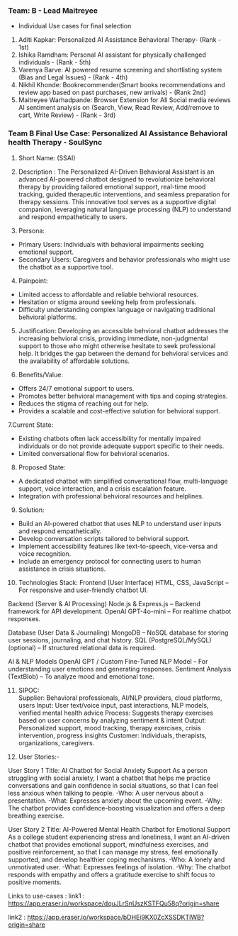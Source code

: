 ### Team: B - Lead Maitreyee
- Individual Use cases for final selection
1. Aditi Kapkar: Personalized AI Assistance Behavioral Therapy- (Rank - 1st)
2. Ishika Ramdham: Personal AI assistant for physically challenged individuals - (Rank - 5th)
3. Varenya Barve: AI powered resume screening and shortlisting system (Bias and Legal Issues) - (Rank - 4th)
4. Nikhil Khonde: Bookrecommender(Smart books recommendations and review app based on past purchases, new arrivals) - (Rank 2nd)
5. Maitreyee Warhadpande: Browser Extension for All Social media reviews AI sentiment analysis on <Product Reviews> (Search, View, Read Review, Add/remove to cart, Write Review) - (Rank - 3rd)

### Team B Final Use Case: Personalized AI Assistance Behavioral health Therapy - SoulSync
1. Short Name: (SSAI)

2. Description : The Personalized AI-Driven Behavioral Assistant is an advanced AI-powered chatbot designed to revolutionize behavioral therapy by providing tailored emotional support, real-time mood tracking, guided therapeutic interventions, and seamless preparation for therapy sessions. This innovative tool serves as a supportive digital companion, leveraging natural language processing (NLP) to understand and respond empathetically to users.

3. Persona:
- Primary Users: Individuals with behavioral impairments seeking emotional support.  
- Secondary Users: Caregivers and behavior professionals who might use the chatbot as a supportive tool.

4. Painpoint:
- Limited access to affordable and reliable behvioral resources.  
- Hesitation or stigma around seeking help from professionals.  
- Difficulty understanding complex language or navigating traditional behvioral platforms.

5. Justification:
Developing an accessible behvioral chatbot addresses the increasing behvioral crisis, providing immediate, non-judgmental support to those who might otherwise hesitate to seek professional help. It bridges the gap between the demand for behvioral services and the availability of affordable solutions.

6. Benefits/Value:
- Offers 24/7 emotional support to users.  
- Promotes better behvioral management with tips and coping strategies.  
- Reduces the stigma of reaching out for help.  
- Provides a scalable and cost-effective solution for behvioral support.

7.Current State:
- Existing chatbots often lack accessibility for mentally impaired individuals or do not provide adequate support specific to their needs.  
- Limited conversational flow for behvioral scenarios.

8. Proposed State:
- A dedicated chatbot with simplified conversational flow, multi-language support, voice interaction, and a crisis escalation feature.  
- Integration with professional behvioral resources and helplines.

9. Solution:
- Build an AI-powered chatbot that uses NLP to understand user inputs and respond empathetically.  
- Develop conversation scripts tailored to behvioral support.  
- Implement accessibility features like text-to-speech, vice-versa and voice recognition.  
- Include an emergency protocol for connecting users to human assistance in crisis situations.

10. Technologies Stack:
Frontend (User Interface)
HTML, CSS, JavaScript – For responsive and user-friendly chatbot UI.

Backend (Server & AI Processing)
Node.js & Express.js – Backend framework for API development.
OpenAI GPT-4o-mini  – For realtime chatbot responses.

Database (User Data & Journaling)
MongoDB – NoSQL database for storing user sessions, journaling, and chat history.
SQL (PostgreSQL/MySQL) (optional) – If structured relational data is required.

AI & NLP Models
OpenAI GPT / Custom Fine-Tuned NLP Model – For understanding user emotions and generating responses.
Sentiment Analysis (TextBlob)  – To analyze mood and emotional tone.

11. SIPOC:  
Supplier: Behavioral professionals, AI/NLP providers, cloud platforms, users 
Input: User text/voice input, past interactions, NLP models, verified mental health advice 
Process: Suggests therapy exercises based on user concerns by analyzing sentiment & intent 
Output: Personalized support, mood tracking, therapy exercises, crisis intervention, progress insights 
Customer: Individuals, therapists, organizations, caregivers.

12. User Stories:-

User Story 1
Title: AI Chatbot for Social Anxiety Support
As a person struggling with social anxiety, I want a chatbot that helps me practice conversations and gain confidence in social situations, so that I can feel less anxious when talking to people.
  -Who: A user nervous about a presentation.
  -What: Expresses anxiety about the upcoming event.
  -Why: The chatbot provides confidence-boosting visualization and offers a deep breathing exercise.

User Story 2
Title: AI-Powered Mental Health Chatbot for Emotional Support
As a college student experiencing stress and loneliness, I want an AI-driven chatbot that provides emotional support, mindfulness exercises, and positive reinforcement, so that I can manage my stress, feel emotionally supported, and develop healthier coping mechanisms.
  -Who: A lonely and unmotivated user.
  -What: Expresses feelings of isolation.
  -Why: The chatbot responds with empathy and offers a gratitude exercise to shift focus to positive moments.


Links to use-cases : 
link1 : https://app.eraser.io/workspace/dquJLrSnUszKSTFQu58q?origin=share

link2 : https://app.eraser.io/workspace/bDHEi9KX0ZcXSSDKTIWB?origin=share



